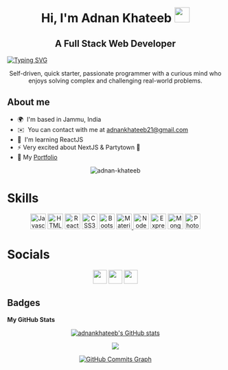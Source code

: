 <h1 align="center">Hi, I'm Adnan Khateeb <img src="https://media.giphy.com/media/hvRJCLFzcasrR4ia7z/giphy.gif" width="35"> </h1>

<h2 align="center">A Full Stack Web Developer</h2>

[![Typing SVG](https://readme-typing-svg.herokuapp.com?size=26&center=true&width=1000&lines=Aspiring+MERN+developer;Passionate+about+creating+great+UX;Always+learning+new+things)](https://git.io/typing-svg)
<div align="center">Self-driven, quick starter, passionate programmer with a curious mind who enjoys solving complex and challenging real-world problems.</div>

## About me
* 🌍  I'm based in Jammu, India
* ✉️  You can contact with me at [adnankhateeb21@gmail.com](mailto:adnankhateeb21@gmail.com)
* 🧠  I'm learning ReactJS
* ⚡  Very excited about NextJS & Partytown 🎉
* 📄   My <a href="https://adnan-khateeb-portfolio.netlify.app/">Portfolio</a>

<p align="center"> <img
      src="https://komarev.com/ghpvc/?username=adnankhateeb&label=Profile%20views&color=0e75b6&style=flat"
      alt="adnan-khateeb" /> </p>

<h1>Skills</h1>

<p align="center">
<a href="https://developer.mozilla.org/en-US/docs/Web/JavaScript" target="_blank" rel="noreferrer"><img src="https://raw.githubusercontent.com/danielcranney/readme-generator/main/public/icons/skills/javascript-colored.svg" width="36" height="36" alt="Javascript" /></a>
<a href="https://developer.mozilla.org/en-US/docs/Glossary/HTML5" target="_blank" rel="noreferrer"><img src="https://raw.githubusercontent.com/danielcranney/readme-generator/main/public/icons/skills/html5-colored.svg" width="36" height="36" alt="HTML5" /></a>
<a href="https://reactjs.org/" target="_blank" rel="noreferrer"><img src="https://raw.githubusercontent.com/danielcranney/readme-generator/main/public/icons/skills/react-colored.svg" width="36" height="36" alt="React" /></a>
<a href="https://www.w3.org/TR/CSS/#css" target="_blank" rel="noreferrer"><img src="https://raw.githubusercontent.com/danielcranney/readme-generator/main/public/icons/skills/css3-colored.svg" width="36" height="36" alt="CSS3" /></a>
<a href="https://getbootstrap.com/" target="_blank" rel="noreferrer"><img src="https://raw.githubusercontent.com/danielcranney/readme-generator/main/public/icons/skills/bootstrap-colored.svg" width="36" height="36" alt="Bootstrap" /></a>
<a href="https://mui.com/" target="_blank" rel="noreferrer"><img src="https://raw.githubusercontent.com/danielcranney/readme-generator/main/public/icons/skills/materialui-colored.svg" width="36" height="36" alt="Material UI" /> </a>
<a href="https://nodejs.org/en/" target="_blank" rel="noreferrer"><img src="https://raw.githubusercontent.com/danielcranney/readme-generator/main/public/icons/skills/nodejs-colored.svg" width="36" height="36" alt="NodeJS" /></a>
<a href="https://expressjs.com/" target="_blank" rel="noreferrer"><img src="https://raw.githubusercontent.com/danielcranney/readme-generator/main/public/icons/skills/express-colored.svg" width="36" height="36" alt="Express" /></a>
<a href="https://www.mongodb.com/" target="_blank" rel="noreferrer"><img src="https://raw.githubusercontent.com/danielcranney/readme-generator/main/public/icons/skills/mongodb-colored.svg" width="36" height="36" alt="MongoDB" /></a>
<a href="https://www.adobe.com/uk/products/photoshop.html" target="_blank" rel="noreferrer"><img src="https://raw.githubusercontent.com/danielcranney/readme-generator/main/public/icons/skills/photoshop-colored.svg" width="36" height="36" alt="Photoshop" /></a>
</p>


<h1 align="left">Socials</h1>

<p align="center"> <a href="https://www.github.com/adnankhateeb" target="_blank" rel="noreferrer"><img src="https://raw.githubusercontent.com/danielcranney/readme-generator/main/public/icons/socials/github.svg" width="32" height="32" /></a> <a href="https://www.linkedin.com/in/adnan-khateeb" target="_blank" rel="noreferrer"><img src="https://raw.githubusercontent.com/danielcranney/readme-generator/main/public/icons/socials/linkedin.svg" width="32" height="32" /></a> <a href="http://www.medium.com/@adnankhateeb21" target="_blank" rel="noreferrer"><img src="https://raw.githubusercontent.com/danielcranney/readme-generator/main/public/icons/socials/medium.svg" width="32" height="32" /></a></p>

<h2> Badges</h2>

<b>My GitHub Stats</b>
<p align="center">
<a href="http://www.github.com/adnankhateeb"><img src="https://github-readme-stats.vercel.app/api?username=adnankhateeb&show_icons=true&hide=stars,prs,issues,contribs&count_private=true&title_color=0891b2&text_color=ffffff&icon_color=0891b2&bg_color=1c1917&hide_border=true&show_icons=true" alt="adnankhateeb's GitHub stats" /></a>
</p>

<div align="center">
<a href="http://www.github.com/adnankhateeb"><img src="https://github-readme-streak-stats.herokuapp.com/?user=adnankhateeb&stroke=ffffff&background=1c1917&ring=0891b2&fire=0891b2&currStreakNum=ffffff&currStreakLabel=0891b2&sideNums=ffffff&sideLabels=ffffff&dates=ffffff&hide_border=true" /></a>
</div>
  
<p align="center">
<a href="http://www.github.com/adnankhateeb"><img src="https://activity-graph.herokuapp.com/graph?username=adnankhateeb&bg_color=1c1917&color=ffffff&line=0891b2&point=ffffff&area_color=1c1917&area=true&hide_border=true&custom_title=GitHub%20Commits%20Graph" alt="GitHub Commits Graph" /></a>
</p>


